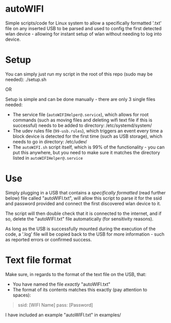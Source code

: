 # autoWIFI

Simple scripts/code for Linux system to allow a specifically formatted '.txt' file on any inserted USB to be parsed and used to config the first detected wlan device - allowing for instant setup of wlan without needing to log into device.

# Setup

You can simply just run my script in the root of this repo (sudo may be needed): ./setup.sh

OR

Setup is simple and can be done manually - there are only 3 single files needed:
  - The service file (`autoWIFIHelper@.service`), which allows for root commands (such as moving files and deleting wifi text file if this is successful) needs to be added to directory: /etc/systemd/system/
  - The udev rules file (`99-usb.rules`), which triggers an event every time a block device is detected for the first time (such as USB storage), which needs to go in directory: /etc/udev/
  - The `autoWIFI.sh` script itself, which is 99% of the functionality - you can put this anywhere, but you need to make sure it matches the directory listed in `autoWIFIHelper@.service`

# Use

Simply plugging in a USB that contains a *specifically formatted* (read further below) file called "autoWIFI.txt", will allow this script to parse it for the ssid and password provided and connect the first discovered wlan device to it.

The script will then double check that it is connected to the internet, and if so, delete the "autoWIFI.txt" file automatically (for sensitivity reasons).

As long as the USB is successfully mounted during the execution of the code, a '.log' file will be copied back to the USB for more information - such as reported errors or confirmed success.

# Text file format

Make sure, in regards to the format of the text file on the USB, that:
  - You have named the file *exactly* "autoWIFI.txt"
  - The format of its contents matches this exactly (pay attention to spaces):
  >ssid: [WIFI Name]
  >pass: [Password]

I have included an example "autoWIFI.txt" in examples/

